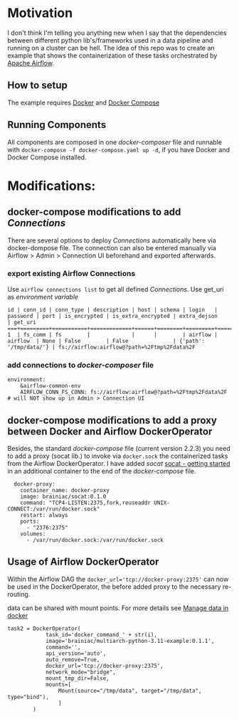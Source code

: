 # Motivation
I don't think I'm telling you anything new when I say that the dependencies between different python lib's/frameworks used in a data pipeline and running on a cluster can be hell. 
The idea of this repo was to create an example that shows the containerization of these tasks orchestrated by [Apache Airflow](https://airflow.apache.org).

## How to setup
The example requires [Docker](https://docs.docker.com/get-docker/) and [Docker Compose](https://docs.docker.com/compose/install/)

## Running Components
All components are composed in one _docker-composer_ file and runnable with `docker-compose -f docker-compose.yaml up -d`, if you have Docker and Docker Compose installed.

# Modifications:
## docker-compose modifications to add _Connections_
There are several options to deploy _Connections_ automatically here via docker-dompose file. 
The connection can also be entered manually via Airflow > Admin > Connection UI beforehand and exported afterwards.

### export existing Airflow Connections

Use `airflow connections list` to get all defined _Connections_. Use get_uri as _environment variable_

```
id | conn_id | conn_type | description | host | schema | login   | password | port | is_encrypted | is_extra_encrypted | extra_dejson           | get_uri
===+=========+===========+=============+======+========+=========+==========+======+==============+====================+========================+============================================
1  | fs_comm | fs        |             |      |        | airflow | airflow  | None | False        | False              | {'path': '/tmp/data/'} | fs://airflow:airflow@?path=%2Ftmp%2Fdata%2F

```

### add connections to _docker-composer_ file
```
environment:
    &airflow-common-env
    AIRFLOW_CONN_FS_CONN: fs://airflow:airflow@?path=%2Ftmp%2Fdata%2F # will NOT show up in Admin > Connection UI
```

## docker-compose modifications to add a proxy between Docker and Airflow DockerOperator
Besides, the standard _docker-compose_ file (current version 2.2.3) you need to add a proxy (socat lib.) to invoke via `docker.sock` the containerized tasks from the Airflow DockerOperator. 
I have added _socat_ [socat - getting started](https://www.redhat.com/sysadmin/getting-started-socat) in an additional container to the end of the _docker-compose_ file.

```
  docker-proxy:
    container_name: docker-proxy
    image: brainiac/socat:0.1.0
    command: "TCP4-LISTEN:2375,fork,reuseaddr UNIX-CONNECT:/var/run/docker.sock"
    restart: always
    ports:
      - "2376:2375"
    volumes:
      - /var/run/docker.sock:/var/run/docker.sock
```


## Usage of Airflow DockerOperator

Within the Airflow DAG the `docker_url='tcp://docker-proxy:2375'` can now be used in the DockerOperator, the before added proxy to the necessary re-routing.

data can be shared with mount points. For more details see [Manage data in docker](https://docs.docker.com/storage)

```
task2 = DockerOperator(
            task_id='docker_command_' + str(i),
            image='brainiac/multiarch-python-3.11-example:0.1.1',
            command='',
            api_version='auto',
            auto_remove=True,
            docker_url='tcp://docker-proxy:2375',
            network_mode="bridge",
            mount_tmp_dir=False,
            mounts=[
                Mount(source="/tmp/data", target="/tmp/data", type="bind"),
                ]
        )
```

